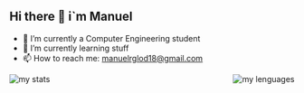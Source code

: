 ## Hi there 👋 i`m Manuel 

- 🔭 I’m currently a Computer Engineering student
- 🌱 I’m currently learning stuff
- 📫 How to reach me: manuelrglod18@gmail.com


<img alt="my stats" align="left" src="https://github-readme-stats.vercel.app/api?username=ManuelRG18&show_icons=true&theme=dark"/>

<img alt="my lenguages" align="right" src="https://github-readme-stats.vercel.app/api/top-langs/?username=ManuelRG18&layout=compact&theme=dark"/>
